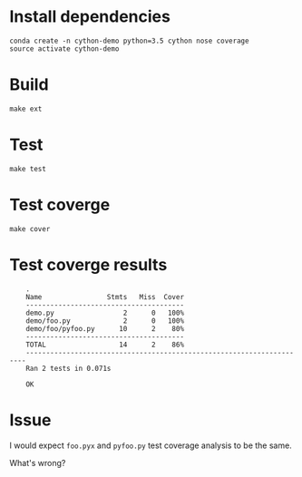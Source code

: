 Install dependencies
====================

    conda create -n cython-demo python=3.5 cython nose coverage
    source activate cython-demo

Build
=====

    make ext

Test
====

    make test

Test coverge
============

    make cover

Test coverge results
====================

		.
		Name                Stmts   Miss  Cover
		---------------------------------------
		demo.py                 2      0   100%
		demo/foo.py             2      0   100%
		demo/foo/pyfoo.py      10      2    80%
		---------------------------------------
		TOTAL                  14      2    86%
		----------------------------------------------------------------------
		Ran 2 tests in 0.071s

		OK

Issue
=====

I would expect `foo.pyx` and `pyfoo.py` test coverage analysis to be the same.

What's wrong?

